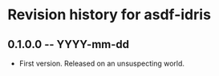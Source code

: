 # Revision history for asdf-idris

## 0.1.0.0  -- YYYY-mm-dd

* First version. Released on an unsuspecting world.
